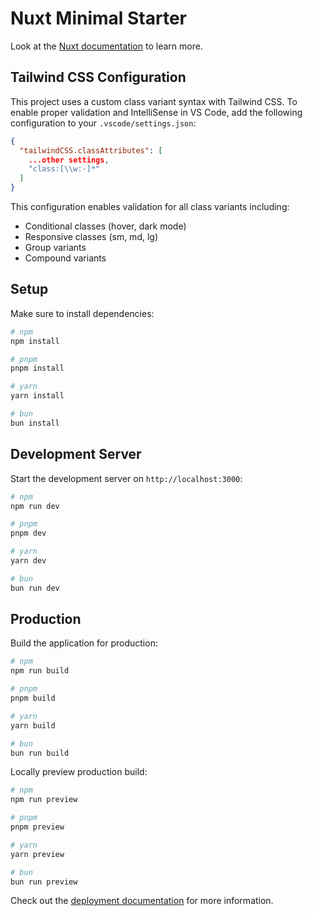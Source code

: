 # Nuxt Minimal Starter

Look at the [Nuxt documentation](https://nuxt.com/docs/getting-started/introduction) to learn more.

## Tailwind CSS Configuration

This project uses a custom class variant syntax with Tailwind CSS. To enable proper validation and IntelliSense in VS Code, add the following configuration to your `.vscode/settings.json`:

```json
{
  "tailwindCSS.classAttributes": [
    ...other settings,
    "class:[\\w:-]*"
  ]
}
```

This configuration enables validation for all class variants including:
- Conditional classes (hover, dark mode)
- Responsive classes (sm, md, lg)
- Group variants
- Compound variants

## Setup

Make sure to install dependencies:

```bash
# npm
npm install

# pnpm
pnpm install

# yarn
yarn install

# bun
bun install
```

## Development Server

Start the development server on `http://localhost:3000`:

```bash
# npm
npm run dev

# pnpm
pnpm dev

# yarn
yarn dev

# bun
bun run dev
```

## Production

Build the application for production:

```bash
# npm
npm run build

# pnpm
pnpm build

# yarn
yarn build

# bun
bun run build
```

Locally preview production build:

```bash
# npm
npm run preview

# pnpm
pnpm preview

# yarn
yarn preview

# bun
bun run preview
```

Check out the [deployment documentation](https://nuxt.com/docs/getting-started/deployment) for more information.